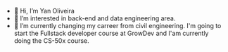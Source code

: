 - 👋 Hi, I’m Yan Oliveira
- 👀 I’m interested in back-end and data engineering area.
- 🌱 I’m currently changing my carreer from civil engineering. I'm going to start the Fullstack developer course at GrowDev and I'am currently doing the CS-50x course.


<!---
OliveiraYan1/OliveiraYan1 is a ✨ special ✨ repository because its `README.md` (this file) appears on your GitHub profile.
You can click the Preview link to take a look at your changes.
--->
